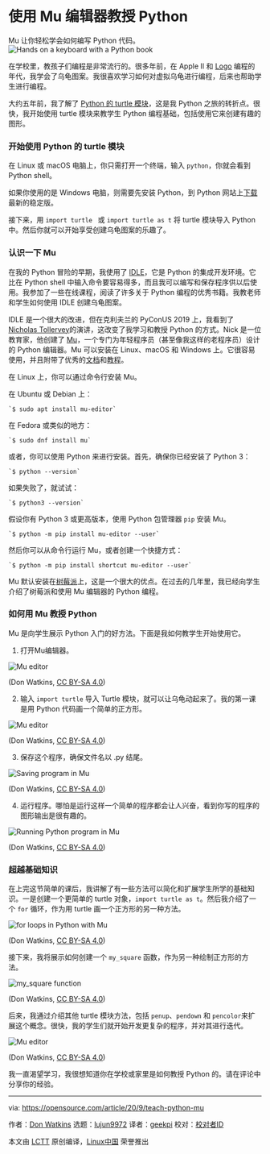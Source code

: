 [#]: collector: (lujun9972)
[#]: translator: (geekpi)
[#]: reviewer: ( )
[#]: publisher: ( )
[#]: url: ( )
[#]: subject: (Teach Python with the Mu editor)
[#]: via: (https://opensource.com/article/20/9/teach-python-mu)
[#]: author: (Don Watkins https://opensource.com/users/don-watkins)

使用 Mu 编辑器教授 Python
======
Mu 让你轻松学会如何编写 Python 代码。
![Hands on a keyboard with a Python book ][1]

在学校里，教孩子们编程是非常流行的。很多年前，在 Apple II 和 [Logo][2] 编程的年代，我学会了乌龟图案。我很喜欢学习如何对虚拟乌龟进行编程，后来也帮助学生进行编程。

大约五年前，我了解了 [Python 的 turtle 模块][3]，这是我 Python 之旅的转折点。很快，我开始使用 turtle 模块来教学生 Python 编程基础，包括使用它来创建有趣的图形。

### 开始使用 Python 的 turtle 模块

在 Linux 或 macOS 电脑上，你只需打开一个终端，输入  `python`，你就会看到 Python shell。

如果你使用的是 Windows 电脑，则需要先安装 Python，到 Python 网站上[下载][4]最新的稳定版。

接下来，用 `import turtle ` 或 `import turtle as t` 将 turtle 模块导入 Python 中。然后你就可以开始享受创建乌龟图案的乐趣了。

### 认识一下 Mu

在我的 Python 冒险的早期，我使用了 [IDLE][5]，它是 Python 的集成开发环境。它比在 Python shell 中输入命令要容易得多，而且我可以编写和保存程序供以后使用。我参加了一些在线课程，阅读了许多关于 Python 编程的优秀书籍。我教老师和学生如何使用 IDLE 创建乌龟图案。

IDLE 是一个很大的改进，但在克利夫兰的 PyConUS 2019 上，我看到了 [Nicholas Tollervey][6]的演讲，这改变了我学习和教授 Python 的方式。Nick 是一位教育家，他创建了 [Mu][7]，一个专门为年轻程序员（甚至像我这样的老程序员）设计的 Python 编辑器。Mu 可以安装在 Linux、macOS 和 Windows 上。它很容易使用，并且附带了优秀的[文档][8]和[教程][9]。

在 Linux 上，你可以通过命令行安装 Mu。

在 Ubuntu 或 Debian 上：


```
`$ sudo apt install mu-editor`
```

在 Fedora 或类似的地方：


```
`$ sudo dnf install mu`
```

或者，你可以使用 Python 来进行安装。首先，确保你已经安装了 Python 3：


```
`$ python --version`
```

如果失败了，就试试：


```
`$ python3 --version`
```

假设你有 Python 3 或更高版本，使用 Python 包管理器 `pip` 安装 Mu。


```
`$ python -m pip install mu-editor --user`
```

然后你可以从命令行运行 Mu，或者创建一个快捷方式：


```
`$ python -m pip install shortcut mu-editor --user`
```

Mu 默认安装在[树莓派][10]上，这是一个很大的优点。在过去的几年里，我已经向学生介绍了树莓派和使用 Mu 编辑器的 Python 编程。

### 如何用 Mu 教授 Python

Mu 是向学生展示 Python 入门的好方法。下面是我如何教学生开始使用它。

  1. 打开Mu编辑器。

![Mu editor][11]

(Don Watkins, [CC BY-SA 4.0][12])

  2. 输入 `import turtle` 导入 Turtle 模块，就可以让乌龟动起来了。我的第一课是用 Python 代码画一个简单的正方形。

![Mu editor][13]

(Don Watkins, [CC BY-SA 4.0][12])

  3. 保存这个程序，确保文件名以 .py 结尾。

![Saving program in Mu][14]

(Don Watkins, [CC BY-SA 4.0][12])

  4. 运行程序。哪怕是运行这样一个简单的程序都会让人兴奋，看到你写的程序的图形输出是很有趣的。

![Running Python program in Mu][15]

(Don Watkins, [CC BY-SA 4.0][12])




### 超越基础知识

在上完这节简单的课后，我讲解了有一些方法可以简化和扩展学生所学的基础知识。一是创建一个更简单的 turtle 对象，`import turtle as t`。然后我介绍了一个 `for` 循环，作为用 turtle 画一个正方形的另一种方法。

![for loops in Python with Mu][16]

(Don Watkins, [CC BY-SA 4.0][12])

接下来，我将展示如何创建一个 `my_square` 函数，作为另一种绘制正方形的方法。

![my_square function][17]

(Don Watkins, [CC BY-SA 4.0][12])

后来，我通过介绍其他 turtle 模块方法，包括 `penup`、`pendown` 和 `pencolor`来扩展这个概念。很快，我的学生们就开始开发更复杂的程序，并对其进行迭代。

![Mu editor][18]

(Don Watkins, [CC BY-SA 4.0][12])

我一直渴望学习，我很想知道你在学校或家里是如何教授 Python 的。请在评论中分享你的经验。

--------------------------------------------------------------------------------

via: https://opensource.com/article/20/9/teach-python-mu

作者：[Don Watkins][a]
选题：[lujun9972][b]
译者：[geekpi](https://github.com/geekpi)
校对：[校对者ID](https://github.com/校对者ID)

本文由 [LCTT](https://github.com/LCTT/TranslateProject) 原创编译，[Linux中国](https://linux.cn/) 荣誉推出

[a]: https://opensource.com/users/don-watkins
[b]: https://github.com/lujun9972
[1]: https://opensource.com/sites/default/files/styles/image-full-size/public/lead-images/python-programming-code-keyboard.png?itok=fxiSpmnd (Hands on a keyboard with a Python book )
[2]: https://en.wikipedia.org/wiki/Logo_(programming_language)
[3]: https://docs.python.org/3/library/turtle.html
[4]: https://www.python.org/downloads/windows/
[5]: https://docs.python.org/3/library/idle.html
[6]: https://ntoll.org/
[7]: https://codewith.mu/en/download
[8]: https://codewith.mu/en/howto/
[9]: https://codewith.mu/en/tutorials/
[10]: https://www.raspberrypi.org/blog/mu-python-ide/
[11]: https://opensource.com/sites/default/files/uploads/mu-1_open.png (Mu editor)
[12]: https://creativecommons.org/licenses/by-sa/4.0/
[13]: https://opensource.com/sites/default/files/uploads/mu-2_square.png (Mu editor)
[14]: https://opensource.com/sites/default/files/uploads/mu-3_save.png (Saving program in Mu)
[15]: https://opensource.com/sites/default/files/uploads/mu-4_run.png (Running Python program in Mu)
[16]: https://opensource.com/sites/default/files/uploads/mu-5_for-loop.png (for loops in Python with Mu)
[17]: https://opensource.com/sites/default/files/uploads/mu-6_my_square.png (my_square function)
[18]: https://opensource.com/sites/default/files/uploads/mu-7_beyond-basics.png (Mu editor)

